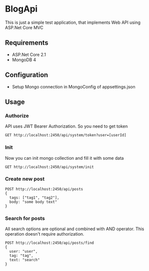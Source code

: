 ﻿# BlogApi
 This is just a simple test application, that implements Web API using ASP.Net Core MVC
 
 ## Requirements
 - ASP.Net Core 2.1
 - MongoDB 4
 
 ## Configuration
 - Setup Mongo connection in MongoConfig of appsettings.json
 
 ## Usage
 ### Authorize
 API uses JWT Bearer Authorization. So you need to get token
 ```
 GET http://localhost:2450/api/system/token?user=[userId]
 ```
 
 ### Init
 Now you can init mongo collection and fill it with some data
 ```
 GET http://localhost:2450/api/system/init
 ```
 
 ### Create new post
 ```
 POST http://localhost:2450/api/posts
 {
   tags: ["tag1", "tag2"],
   body: "some body text"
 }
 ```
 
 ### Search for posts
 All search options are optional and combined with AND operator. This operation doesn't require authorization.
 ```
 POST http://localhost:2450/api/posts/find
 {
   user: "user",
   tag: "tag",
   text: "search"
 }
 ```
